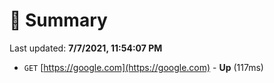 # 📖 Summary
Last updated: **7/7/2021, 11:54:07 PM**

- `GET` [https://google.com](https://google.com) - **Up** (117ms)
